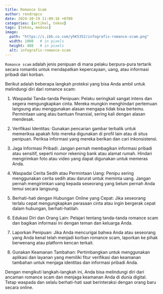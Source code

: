 ```yaml
---
title: Romance Scam
author: rendrapcx
date: 2024-10-19 11:09:16 +0700
categories: [artikel, tekno]
tags: [tekno, medsos]
image:
  path: "https://i.ibb.co.com/yhK5352/infografis-romance-scam.png"
  width: 1000   # in pixels
  height: 400   # in pixels
  alt: infografis-romance-scam
---
```



`Romance scam` adalah jenis penipuan di mana pelaku berpura-pura tertarik secara romantis untuk mendapatkan kepercayaan, uang, atau informasi pribadi dari korban. 

Berikut adalah beberapa langkah proteksi yang bisa Anda ambil untuk melindungi diri dari romance scam:

1. Waspadai Tanda-tanda Penipuan:
   Pelaku seringkali sangat intens dan segera mengungkapkan cinta. Mereka mungkin menghindari pertemuan langsung atau menggunakan alasan mengapa tidak bisa bertemu. Permintaan uang atau bantuan finansial, sering kali dengan alasan mendesak.
2. Verifikasi Identitas:
   Gunakan pencarian gambar terbalik untuk memeriksa apakah foto mereka digunakan di profil lain atau di situs penipuan. Periksa informasi yang mereka berikan dan cari inkonsistensi.

3. Jaga Informasi Pribadi:
   Jangan pernah membagikan informasi pribadi atau sensitif, seperti nomor rekening bank atau alamat rumah. Hindari mengirimkan foto atau video yang dapat digunakan untuk memeras Anda.

4. Waspadai Cerita Sedih atau Permintaan Uang:
   Penipu sering menggunakan cerita sedih atau darurat untuk meminta uang. Jangan pernah mengirimkan uang kepada seseorang yang belum pernah Anda temui secara langsung.

5. Berhati-hati dengan Hubungan Online yang Cepat:
   Jika seseorang terlalu cepat mengungkapkan perasaan cinta atau ingin bergerak cepat dalam hubungan, berhati-hatilah.

6. Edukasi Diri dan Orang Lain:
   Pelajari tentang tanda-tanda romance scam dan bagikan informasi ini dengan teman dan keluarga Anda.

7. Laporkan Penipuan:
   Jika Anda mencurigai bahwa Anda atau seseorang yang Anda kenal telah menjadi korban romance scam, laporkan ke pihak berwenang atau platform kencan terkait.

8. Gunakan Keamanan Tambahan:
   Pertimbangkan untuk menggunakan aplikasi dan layanan yang memiliki fitur verifikasi dan keamanan tambahan untuk menjaga identitas dan informasi pribadi Anda.

Dengan mengikuti langkah-langkah ini, Anda bisa melindungi diri dari ancaman romance scam dan menjaga keamanan Anda di dunia digital. Tetap waspada dan selalu berhati-hati saat berinteraksi dengan orang baru secara online.